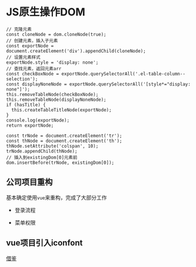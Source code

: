 # JS原生操作DOM

```
// 克隆元素
const cloneNode = dom.cloneNode(true);
// 创建元素，插入子元素
const exportNode = document.createElement('div').appendChild(cloneNode);
// 设置元素样式
exportNode.style = 'display: none';
// 查找元素，返回元素arr
const checkBoxNode = exportNode.querySelectorAll('.el-table-column--selection');
const displayNoneNode = exportNode.querySelectorAll('[style*="display: none"]');
this.removeTableNode(checkBoxNode);
this.removeTableNode(displayNoneNode);
if (hasTitle) {
  this.createTableTitleNode(exportNode);
}
console.log(exportNode);
return exportNode;
```

```
const trNode = document.createElement('tr');
const thNode = document.createElement('th');
thNode.setAttribute('colspan', 10);
trNode.appendChild(thNode);
// 插入到existingDom[0]元素前
dom.insertBefore(trNode, existingDom[0]);
```

## 公司项目重构

基本确定使用`vue`来重构，完成了大部分工作

* 登录流程

* 菜单权限

## vue项目引入iconfont

[借鉴](https://juejin.im/post/5b08d46751882538bc7775e0)